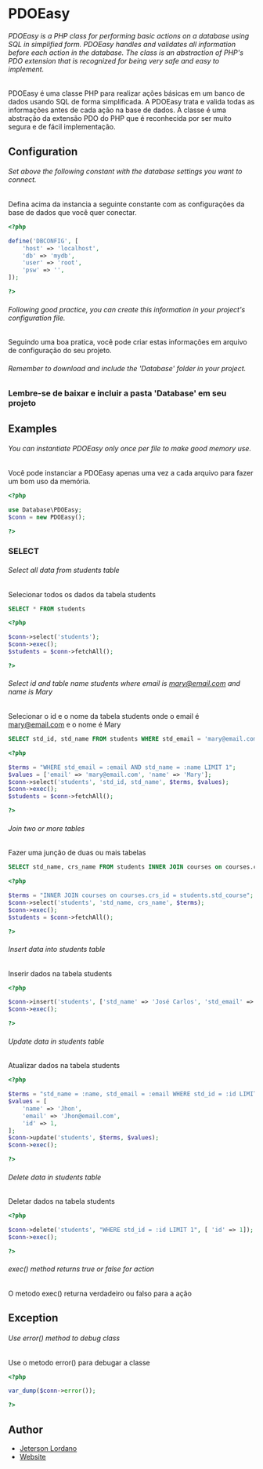 # PDOEasy

###### PDOEasy is a PHP class for performing basic actions on a database using SQL in simplified form. PDOEasy handles and validates all information before each action in the database. The class is an abstraction of PHP's PDO extension that is recognized for being very safe and easy to implement.

PDOEasy é uma classe PHP para realizar ações básicas em um banco de dados usando SQL de forma simplificada. A PDOEasy trata e valida todas as informações antes de cada ação na base de dados. A classe é uma abstração da extensão PDO do PHP que é reconhecida por ser muito segura e de fácil implementação.

## Configuration

###### Set above the following constant with the database settings you want to connect.

Defina acima da instancia a seguinte constante com as configurações da base de dados que você quer conectar. 

```php
<?php

define('DBCONFIG', [
    'host' => 'localhost',
    'db' => 'mydb',
    'user' => 'root',
    'psw' => '',
]);

?>
```

###### Following good practice, you can create this information in your project's configuration file.
Seguindo uma boa pratica, você pode criar estas informações em arquivo de configuração do seu projeto.

###### Remember to download and include the 'Database' folder in your project.

### Lembre-se de baixar e incluir a pasta 'Database' em seu projeto

## Examples

###### You can instantiate PDOEasy only once per file to make good memory use.

Você pode instanciar a PDOEasy apenas uma vez a cada arquivo para fazer um bom uso da memória.

```php
<?php

use Database\PDOEasy;
$conn = new PDOEasy();

?>
```

### SELECT

###### Select all data from students table

Selecionar todos os dados da tabela students

```sql
SELECT * FROM students
```

```php
<?php

$conn->select('students');
$conn->exec();
$students = $conn->fetchAll();

?>
```

###### Select id and table name students where email is mary@email.com and name is Mary

Selecionar o id e o nome da tabela students onde o email é mary@email.com e o nome é Mary

```sql
SELECT std_id, std_name FROM students WHERE std_email = 'mary@email.com' AND std_name = 'Mary' LIMIT 1
```

```php
<?php

$terms = "WHERE std_email = :email AND std_name = :name LIMIT 1";
$values = ['email' => 'mary@email.com', 'name' => 'Mary'];
$conn->select('students', 'std_id, std_name', $terms, $values);
$conn->exec();
$students = $conn->fetchAll();

?>
```

###### Join two or more tables

Fazer uma junção de duas ou mais tabelas

```sql
SELECT std_name, crs_name FROM students INNER JOIN courses on courses.crs_id = students.std_course
```

```php
<?php

$terms = "INNER JOIN courses on courses.crs_id = students.std_course";
$conn->select('students', 'std_name, crs_name', $terms);
$conn->exec();
$students = $conn->fetchAll();

?>
```

###### Insert data into students table

Inserir dados na tabela students

```php
<?php

$conn->insert('students', ['std_name' => 'José Carlos', 'std_email' => 'josecarlos@email.com']);
$conn->exec();

?>
```

###### Update data in students table

Atualizar dados na tabela students

```php
<?php

$terms = "std_name = :name, std_email = :email WHERE std_id = :id LIMIT 1";
$values = [
    'name' => 'Jhon',
    'email' => 'Jhon@email.com',
    'id' => 1,
];
$conn->update('students', $terms, $values);
$conn->exec();

?>
```

###### Delete data in students table

Deletar dados na tabela students

```php
<?php

$conn->delete('students', "WHERE std_id = :id LIMIT 1", [ 'id' => 1]);
$conn->exec();

?>
```
###### exec() method returns true or false for action

O metodo exec() returna verdadeiro ou falso para a ação

## Exception

###### Use error() method to debug class

Use o metodo error() para debugar a classe

```php
<?php

var_dump($conn->error());

?>
```

## Author

- [Jeterson Lordano](https://github.com/jetersonlordano)
- [Website](https://www.jetersonlordano.com.br)